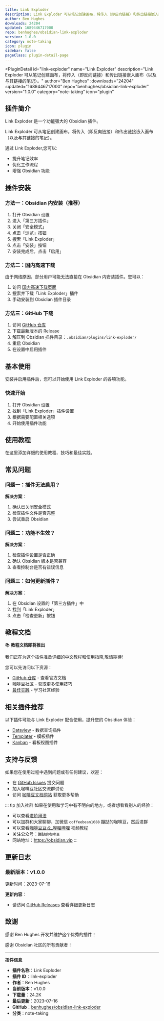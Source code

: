 ```yaml
---
title: Link Exploder
description: Link Exploder 可从笔记创建画布，将传入（即反向链接）和传出链接嵌入画布（以及与其链接的笔记）。
author: Ben Hughes
downloads: 24204
updated: 1689446717000
repo: benhughes/obsidian-link-exploder
version: 1.0.0
category: note-taking
icon: plugin
sidebar: false
pageClass: plugin-detail-page
---
```


<PluginDetail
  id="link-exploder"
  name="Link Exploder"
  description="Link Exploder 可从笔记创建画布，将传入（即反向链接）和传出链接嵌入画布（以及与其链接的笔记）。"
  author="Ben Hughes"
  :downloads="24204"
  :updated="1689446717000"
  repo="benhughes/obsidian-link-exploder"
  version="1.0.0"
  category="note-taking"
  icon="plugin"
>

<!-- AUTO_GENERATED_START -->
## 插件简介

Link Exploder 是一个功能强大的 Obsidian 插件。

Link Exploder 可从笔记创建画布，将传入（即反向链接）和传出链接嵌入画布（以及与其链接的笔记）。

通过 Link Exploder,您可以:

- 提升笔记效率
- 优化工作流程
- 增强 Obsidian 功能

<!-- AUTO_GENERATED_END -->

<!-- AUTO_GENERATED_START -->
## 插件安装

### 方法一：Obsidian 内安装（推荐）

1. 打开 Obsidian 设置
2. 进入「第三方插件」
3. 关闭「安全模式」
4. 点击「浏览」按钮
5. 搜索「Link Exploder」
6. 点击「安装」按钮
7. 安装完成后，点击「启用」

### 方法二：国内高速下载

由于网络原因，部分用户可能无法直接在 Obsidian 内安装插件。您可以：

1. 访问 [国内高速下载页面](/zh/documentation/obsidian-plugins-download.html)
2. 搜索并下载「Link Exploder」插件
3. 手动安装到 Obsidian 插件目录

### 方法三：GitHub 下载

1. 访问 [GitHub 仓库](https://github.com/benhughes/obsidian-link-exploder)
2. 下载最新版本的 Release
3. 解压到 Obsidian 插件目录：`.obsidian/plugins/link-exploder/`
4. 重启 Obsidian
5. 在设置中启用插件

## 基本使用

安装并启用插件后，您可以开始使用 Link Exploder 的各项功能。

### 快速开始

1. 打开 Obsidian 设置
2. 找到「Link Exploder」插件设置
3. 根据需要配置相关选项
4. 开始使用插件功能

<!-- AUTO_GENERATED_END -->

<!-- CUSTOM_CONTENT_START:tutorial -->
## 使用教程

在这里添加详细的使用教程、技巧和最佳实践。

<!-- CUSTOM_CONTENT_END:tutorial -->

<!-- SHARED_CONTENT_START -->
## 常见问题

### 问题一：插件无法启用？

**解决方案**：
1. 确认已关闭安全模式
2. 检查插件文件是否完整
3. 尝试重启 Obsidian

### 问题二：功能不生效？

**解决方案**：
1. 检查插件设置是否正确
2. 确认 Obsidian 版本是否兼容
3. 查看控制台是否有错误信息

### 问题三：如何更新插件？

**解决方案**：
1. 在 Obsidian 设置的「第三方插件」中
2. 找到「Link Exploder」
3. 点击「检查更新」按钮

## 教程文档

📚 **教程文档即将推出**

我们正在为这个插件准备详细的中文教程和使用指南,敬请期待!

您可以先访问以下资源：
- [GitHub 仓库](https://github.com/benhughes/obsidian-link-exploder) - 查看官方文档
- [咖啡豆社区](/zh/bases/) - 获取更多使用技巧
- [最佳实践](/zh/best-practices/) - 学习社区经验

## 相关插件推荐

以下插件可能与 Link Exploder 配合使用，提升您的 Obsidian 体验：

- [Dataview](/zh/plugins/dataview.html) - 数据查询插件
- [Templater](/zh/plugins/templater-obsidian.html) - 模板插件
- [Kanban](/zh/plugins/obsidian-kanban.html) - 看板视图插件

## 支持与反馈

如果您在使用过程中遇到问题或有任何建议，欢迎：

- 在 [GitHub Issues](https://github.com/benhughes/obsidian-link-exploder/issues) 提交问题
- 加入咖啡豆社区交流群讨论
- 访问 [咖啡豆文档网站](https://obsidian.vip) 获取更多帮助

::: tip 加入社群
如果在使用和学习中有不明白的地方，或者想看看别人的经验：
- 可以查看[进阶用法](/zh/advanced)
- 可以加群和大家聊聊，加微信 `coffeebean1688` 蹦跶的咖啡豆，然后进群
- 可以查看[咖啡豆豆龙_哔哩哔哩](https://space.bilibili.com/618777356) 视频教程
- 关注公众号：`蹦跶的咖啡豆`
- 网站地址：https://obsidian.vip
:::
<!-- SHARED_CONTENT_END -->

<!-- AUTO_GENERATED_START -->
## 更新日志

### 最新版本：v1.0.0

更新时间：2023-07-16

**更新内容**：
- 请访问 [GitHub Releases](https://github.com/benhughes/obsidian-link-exploder/releases) 查看详细更新日志

## 致谢

感谢 Ben Hughes 开发并维护这个优秀的插件！

感谢 Obsidian 社区的所有贡献者！

---

**插件信息**
- **插件名称**：Link Exploder
- **插件 ID**：link-exploder
- **作者**：Ben Hughes
- **当前版本**：v1.0.0
- **下载量**：24.2K
- **最后更新**：2023-07-16
- **GitHub**：[benhughes/obsidian-link-exploder](https://github.com/benhughes/obsidian-link-exploder)
- **分类**：note-taking
<!-- AUTO_GENERATED_END -->

</PluginDetail>


